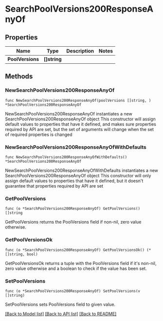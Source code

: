 # SearchPoolVersions200ResponseAnyOf

## Properties

Name | Type | Description | Notes
------------ | ------------- | ------------- | -------------
**PoolVersions** | **[]string** |  | 

## Methods

### NewSearchPoolVersions200ResponseAnyOf

`func NewSearchPoolVersions200ResponseAnyOf(poolVersions []string, ) *SearchPoolVersions200ResponseAnyOf`

NewSearchPoolVersions200ResponseAnyOf instantiates a new SearchPoolVersions200ResponseAnyOf object
This constructor will assign default values to properties that have it defined,
and makes sure properties required by API are set, but the set of arguments
will change when the set of required properties is changed

### NewSearchPoolVersions200ResponseAnyOfWithDefaults

`func NewSearchPoolVersions200ResponseAnyOfWithDefaults() *SearchPoolVersions200ResponseAnyOf`

NewSearchPoolVersions200ResponseAnyOfWithDefaults instantiates a new SearchPoolVersions200ResponseAnyOf object
This constructor will only assign default values to properties that have it defined,
but it doesn't guarantee that properties required by API are set

### GetPoolVersions

`func (o *SearchPoolVersions200ResponseAnyOf) GetPoolVersions() []string`

GetPoolVersions returns the PoolVersions field if non-nil, zero value otherwise.

### GetPoolVersionsOk

`func (o *SearchPoolVersions200ResponseAnyOf) GetPoolVersionsOk() (*[]string, bool)`

GetPoolVersionsOk returns a tuple with the PoolVersions field if it's non-nil, zero value otherwise
and a boolean to check if the value has been set.

### SetPoolVersions

`func (o *SearchPoolVersions200ResponseAnyOf) SetPoolVersions(v []string)`

SetPoolVersions sets PoolVersions field to given value.



[[Back to Model list]](../README.md#documentation-for-models) [[Back to API list]](../README.md#documentation-for-api-endpoints) [[Back to README]](../README.md)


